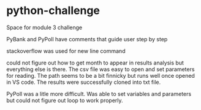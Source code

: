 # python-challenge
Space for module 3 challenge

PyBank and PyPoll have comments that guide user step by step

stackoverflow was used for new line command

could not figure out how to get month to appear in results analysis but everything else is there. The csv file was easy to open and set parameters for reading. The path seems to be a bit finnicky but runs well once opened in VS code. The results were successfully cloned into txt file.

PyPoll was a litle more difficult. Was able to set variables and parameters but could not figure out loop to work properly. 
